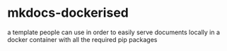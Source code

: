 # mkdocs-dockerised
a template people can use in order to easily serve documents locally in a docker container with all the required pip packages
